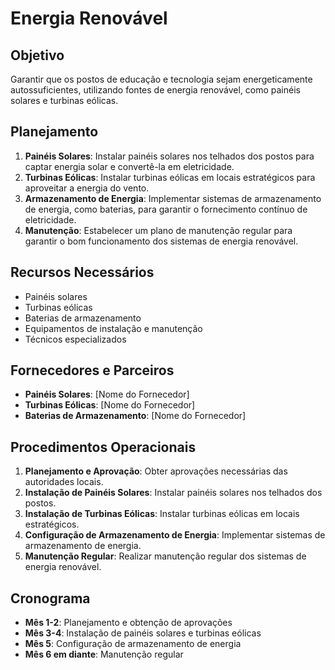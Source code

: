 
# Energia Renovável

## Objetivo
Garantir que os postos de educação e tecnologia sejam energeticamente autossuficientes, utilizando fontes de energia renovável, como painéis solares e turbinas eólicas.

## Planejamento
1. **Painéis Solares**: Instalar painéis solares nos telhados dos postos para captar energia solar e convertê-la em eletricidade.
2. **Turbinas Eólicas**: Instalar turbinas eólicas em locais estratégicos para aproveitar a energia do vento.
3. **Armazenamento de Energia**: Implementar sistemas de armazenamento de energia, como baterias, para garantir o fornecimento contínuo de eletricidade.
4. **Manutenção**: Estabelecer um plano de manutenção regular para garantir o bom funcionamento dos sistemas de energia renovável.

## Recursos Necessários
- Painéis solares
- Turbinas eólicas
- Baterias de armazenamento
- Equipamentos de instalação e manutenção
- Técnicos especializados

## Fornecedores e Parceiros
- **Painéis Solares**: [Nome do Fornecedor]
- **Turbinas Eólicas**: [Nome do Fornecedor]
- **Baterias de Armazenamento**: [Nome do Fornecedor]

## Procedimentos Operacionais
1. **Planejamento e Aprovação**: Obter aprovações necessárias das autoridades locais.
2. **Instalação de Painéis Solares**: Instalar painéis solares nos telhados dos postos.
3. **Instalação de Turbinas Eólicas**: Instalar turbinas eólicas em locais estratégicos.
4. **Configuração de Armazenamento de Energia**: Implementar sistemas de armazenamento de energia.
5. **Manutenção Regular**: Realizar manutenção regular dos sistemas de energia renovável.

## Cronograma
- **Mês 1-2**: Planejamento e obtenção de aprovações
- **Mês 3-4**: Instalação de painéis solares e turbinas eólicas
- **Mês 5**: Configuração de armazenamento de energia
- **Mês 6 em diante**: Manutenção regular
